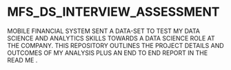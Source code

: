 # MFS_DS_INTERVIEW_ASSESSMENT
MOBILE FINANCIAL SYSTEM SENT A DATA-SET TO TEST MY DATA SCIENCE AND ANALYTICS SKILLS TOWARDS  A DATA SCIENCE ROLE AT THE COMPANY. THIS REPOSITORY OUTLINES THE PROJECT DETAILS AND OUTCOMES OF MY ANALYSIS PLUS AN END TO END REPORT IN THE READ ME . 
